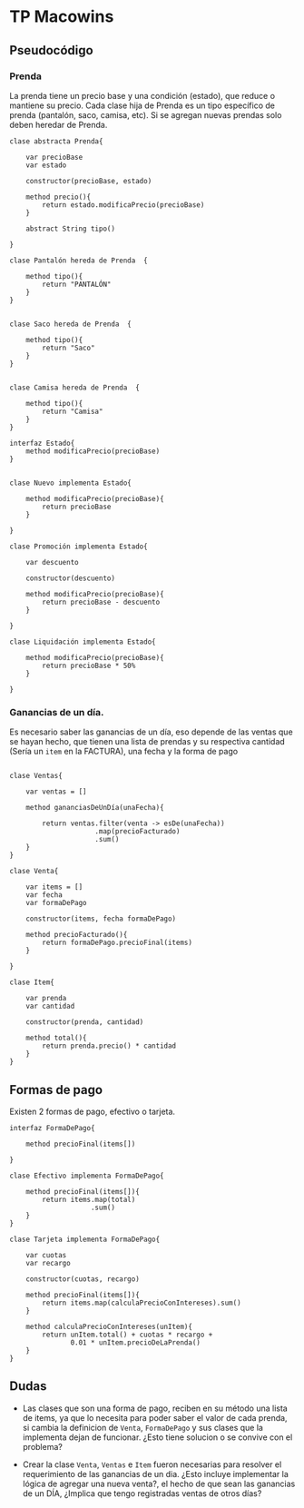 # TP Macowins

## Pseudocódigo


### Prenda

La prenda tiene un precio base y una condición (estado), que reduce o mantiene su precio.
Cada clase hija de Prenda es un tipo específico de prenda (pantalón, saco, camisa, etc). Si se agregan nuevas prendas solo deben heredar de Prenda.

```
clase abstracta Prenda{

    var precioBase
    var estado

    constructor(precioBase, estado)

    method precio(){
        return estado.modificaPrecio(precioBase)
    }

    abstract String tipo()

}

```

```
clase Pantalón hereda de Prenda  {

    method tipo(){
        return "PANTALÓN"
    }
}


clase Saco hereda de Prenda  {

    method tipo(){
        return "Saco"
    }
}


clase Camisa hereda de Prenda  {

    method tipo(){
        return "Camisa"
    }
}
```

```
interfaz Estado{
    method modificaPrecio(precioBase)
}

```

```

clase Nuevo implementa Estado{

    method modificaPrecio(precioBase){
        return precioBase
    }

}

clase Promoción implementa Estado{

    var descuento

    constructor(descuento)

    method modificaPrecio(precioBase){
        return precioBase - descuento
    }

}

clase Liquidación implementa Estado{

    method modificaPrecio(precioBase){
        return precioBase * 50%
    }

}

```

### Ganancias de un día.

Es necesario saber las ganancias de un día, eso depende de las ventas que se hayan hecho, que tienen una lista de prendas y su respectiva cantidad (Sería un `item` en la FACTURA), una fecha y la forma de pago 

```

clase Ventas{

    var ventas = []

    method gananciasDeUnDía(unaFecha){

        return ventas.filter(venta -> esDe(unaFecha))
                     .map(precioFacturado)
                     .sum()
    }
}

clase Venta{

    var items = []
    var fecha
    var formaDePago

    constructor(items, fecha formaDePago)

    method precioFacturado(){
        return formaDePago.precioFinal(items)
    }

}

clase Item{

    var prenda
    var cantidad

    constructor(prenda, cantidad)

    method total(){
        return prenda.precio() * cantidad
    }
}

```

## Formas de pago

Existen 2 formas de pago, efectivo o tarjeta.

```
interfaz FormaDePago{

    method precioFinal(items[])

}

clase Efectivo implementa FormaDePago{

    method precioFinal(items[]){
        return items.map(total)
                    .sum()
    }
}

clase Tarjeta implementa FormaDePago{

    var cuotas
    var recargo

    constructor(cuotas, recargo)

    method precioFinal(items[]){
        return items.map(calculaPrecioConIntereses).sum()
    }

    method calculaPrecioConIntereses(unItem){
        return unItem.total() + cuotas * recargo + 
               0.01 * unItem.precioDeLaPrenda()
    }
}

```

## Dudas

- Las clases que son una forma de pago, reciben en su método una lista de items, ya que lo necesita para poder saber el valor de cada prenda, si cambia la definicion de `Venta`, `FormaDePago` y sus clases que la implementa dejan de funcionar. ¿Esto tiene solucion o se convive con el problema?

- Crear la clase `Venta`, `Ventas` e `Item` fueron necesarias para resolver el requerimiento de las ganancias de un dia. ¿Esto incluye implementar la lógica de agregar una nueva venta?, el hecho de que sean las ganancias de un DÍA, ¿Implica que tengo registradas ventas de otros días?



